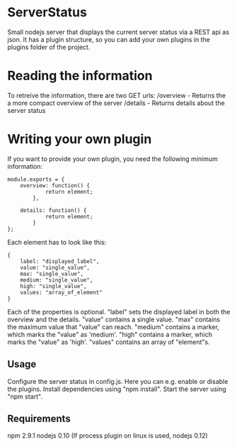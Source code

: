 # ServerStatus
Small nodejs server that displays the current server status via a REST api as json.
It has a plugin structure, so you can add your own plugins in the plugins folder of
the project.

# Reading the information
To retreive the information, there are two GET urls:
/overview - Returns the a more compact overview of the server
/details - Returns details about the server status

# Writing your own plugin
If you want to provide your own plugin, you need the following minimum information:
```
module.exports = {
    overview: function() {
            return element;
        },

    details: function() {
            return element;
        }
};
```

Each element has to look like this:
```
{
    label: "displayed_label",
    value: "single_value",
    max: "single_value",
    medium: "single_value",
    high: "single_value",
    values: "array_of_element"
}
```
Each of the properties is optional.
"label" sets the displayed label in both the overview and the details.
"value" contains a single value.
"max" contains the maximum value that "value" can reach.
"medium" contains a marker, which marks the "value" as 'medium'.
"high" contains a marker, which marks the "value" as 'high'.
"values" contains an array of "element"s.

## Usage
Configure the server status in config.js. Here you can e.g. enable or disable the plugins.
Install dependencies using "npm install".
Start the server using "npm start".

## Requirements
npm 2.9.1
nodejs 0.10 (If process plugin on linux is used, nodejs 0.12)
